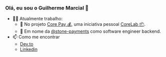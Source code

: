 ### Olá, eu sou o Guilherme Marcial 🤘

* 👨‍💻 Atualmente trabalho: 
  * :toolbox: No projeto [Core Pay :moneybag:](https://github.com/corelab1/corepay), uma iniciativa pessoal [CoreLab :package:](https://github.com/corelab1).
  * :office: Em nome da [@stone-payments](https://github.com/stone-payments) como software engineer backend.
* 📫 Como me encontrar
  * [Dev.to](https://dev.to/gmarcial/)
  * [Linkedin](https://www.linkedin.com/in/guilherme-felipe-ferreira-marcial-0048a9125)
